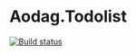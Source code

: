 # Aodag.Todolist

[![Build status](https://ci.appveyor.com/api/projects/status/0hsq80r15q10k7c3?svg=true)](https://ci.appveyor.com/project/aodag85624/aodag-todolist)
